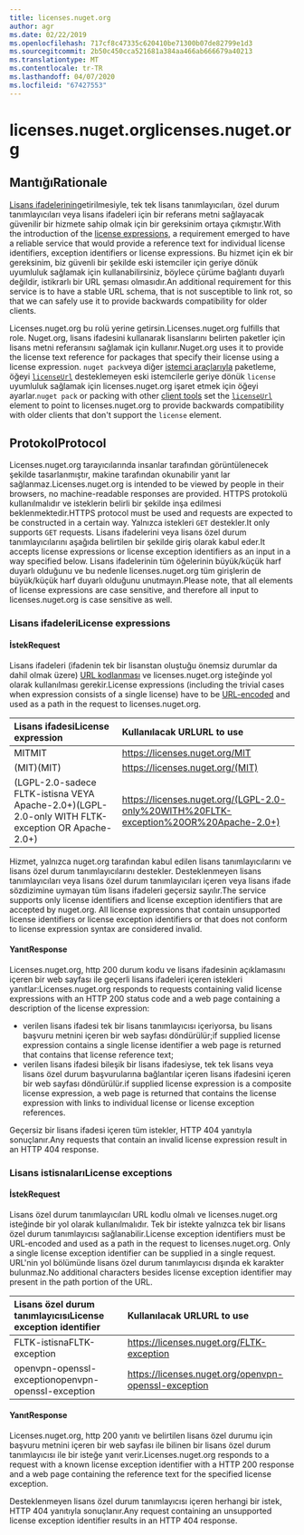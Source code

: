 ```yaml
---
title: licenses.nuget.org
author: agr
ms.date: 02/22/2019
ms.openlocfilehash: 717cf8c47335c620410be71300b07de82799e1d3
ms.sourcegitcommit: 2b50c450cca521681a384aa466ab666679a40213
ms.translationtype: MT
ms.contentlocale: tr-TR
ms.lasthandoff: 04/07/2020
ms.locfileid: "67427553"
---
```

# <a name="licensesnugetorg"></a><span data-ttu-id="11d44-102">licenses.nuget.org</span><span class="sxs-lookup"><span data-stu-id="11d44-102">licenses.nuget.org</span></span>

## <a name="rationale"></a><span data-ttu-id="11d44-103">Mantığı</span><span class="sxs-lookup"><span data-stu-id="11d44-103">Rationale</span></span>

<span data-ttu-id="11d44-104">[Lisans ifadelerinin](../reference/nuspec.md#license)getirilmesiyle, tek tek lisans tanımlayıcıları, özel durum tanımlayıcıları veya lisans ifadeleri için bir referans metni sağlayacak güvenilir bir hizmete sahip olmak için bir gereksinim ortaya çıkmıştır.</span><span class="sxs-lookup"><span data-stu-id="11d44-104">With the introduction of the [license expressions](../reference/nuspec.md#license), a requirement emerged to have a reliable service that would provide a reference text for individual license identifiers, exception identifiers or license expressions.</span></span>
<span data-ttu-id="11d44-105">Bu hizmet için ek bir gereksinim, biz güvenli bir şekilde eski istemciler için geriye dönük uyumluluk sağlamak için kullanabilirsiniz, böylece çürüme bağlantı duyarlı değildir, istikrarlı bir URL şeması olmasıdır.</span><span class="sxs-lookup"><span data-stu-id="11d44-105">An additional requirement for this service is to have a stable URL schema, that is not susceptible to link rot, so that we can safely use it to provide backwards compatibility for older clients.</span></span>

<span data-ttu-id="11d44-106">Licenses.nuget.org bu rolü yerine getirsin.</span><span class="sxs-lookup"><span data-stu-id="11d44-106">Licenses.nuget.org fulfills that role.</span></span> <span data-ttu-id="11d44-107">Nuget.org, lisans ifadesini kullanarak lisanslarını belirten paketler için lisans metni referansını sağlamak için kullanır.</span><span class="sxs-lookup"><span data-stu-id="11d44-107">Nuget.org uses it to provide the license text reference for packages that specify their license using a license expression.</span></span> <span data-ttu-id="11d44-108">`nuget pack`veya diğer [istemci araçlarıyla](../install-nuget-client-tools.md) paketleme, öğeyi [`licenseUrl`](../reference/nuspec.md#licenseurl) desteklemeyen eski istemcilerle geriye dönük `license` uyumluluk sağlamak için licenses.nuget.org işaret etmek için öğeyi ayarlar.</span><span class="sxs-lookup"><span data-stu-id="11d44-108">`nuget pack` or packing with other [client tools](../install-nuget-client-tools.md) set the [`licenseUrl`](../reference/nuspec.md#licenseurl) element to point to licenses.nuget.org to provide backwards compatibility with older clients that don't support the `license` element.</span></span>

## <a name="protocol"></a><span data-ttu-id="11d44-109">Protokol</span><span class="sxs-lookup"><span data-stu-id="11d44-109">Protocol</span></span>

<span data-ttu-id="11d44-110">Licenses.nuget.org tarayıcılarında insanlar tarafından görüntülenecek şekilde tasarlanmıştır, makine tarafından okunabilir yanıt lar sağlanmaz.</span><span class="sxs-lookup"><span data-stu-id="11d44-110">Licenses.nuget.org is intended to be viewed by people in their browsers, no machine-readable responses are provided.</span></span>
<span data-ttu-id="11d44-111">HTTPS protokolü kullanılmalıdır ve isteklerin belirli bir şekilde inşa edilmesi beklenmektedir.</span><span class="sxs-lookup"><span data-stu-id="11d44-111">HTTPS protocol must be used and requests are expected to be constructed in a certain way.</span></span> <span data-ttu-id="11d44-112">Yalnızca istekleri `GET` destekler.</span><span class="sxs-lookup"><span data-stu-id="11d44-112">It only supports `GET` requests.</span></span>
<span data-ttu-id="11d44-113">Lisans ifadelerini veya lisans özel durum tanımlayıcılarını aşağıda belirtilen bir şekilde giriş olarak kabul eder.</span><span class="sxs-lookup"><span data-stu-id="11d44-113">It accepts license expressions or license exception identifiers as an input in a way specified below.</span></span> <span data-ttu-id="11d44-114">Lisans ifadelerinin tüm öğelerinin büyük/küçük harf duyarlı olduğunu ve bu nedenle licenses.nuget.org tüm girişlerin de büyük/küçük harf duyarlı olduğunu unutmayın.</span><span class="sxs-lookup"><span data-stu-id="11d44-114">Please note, that all elements of license expressions are case sensitive, and therefore all input to licenses.nuget.org is case sensitive as well.</span></span>

### <a name="license-expressions"></a><span data-ttu-id="11d44-115">Lisans ifadeleri</span><span class="sxs-lookup"><span data-stu-id="11d44-115">License expressions</span></span>

#### <a name="request"></a><span data-ttu-id="11d44-116">İstek</span><span class="sxs-lookup"><span data-stu-id="11d44-116">Request</span></span>

<span data-ttu-id="11d44-117">Lisans ifadeleri (ifadenin tek bir lisanstan oluştuğu önemsiz durumlar da dahil olmak üzere) [URL kodlanması](https://tools.ietf.org/html/rfc3986#section-2.1) ve licenses.nuget.org isteğinde yol olarak kullanılması gerekir.</span><span class="sxs-lookup"><span data-stu-id="11d44-117">License expressions (including the trivial cases when expression consists of a single license) have to be [URL-encoded](https://tools.ietf.org/html/rfc3986#section-2.1) and used as a path in the request to licenses.nuget.org.</span></span>

| <span data-ttu-id="11d44-118">Lisans ifadesi</span><span class="sxs-lookup"><span data-stu-id="11d44-118">License expression</span></span> | <span data-ttu-id="11d44-119">Kullanılacak URL</span><span class="sxs-lookup"><span data-stu-id="11d44-119">URL to use</span></span> |
|:---|:---|
| <span data-ttu-id="11d44-120">MIT</span><span class="sxs-lookup"><span data-stu-id="11d44-120">MIT</span></span>                                                | <https://licenses.nuget.org/MIT> |
| <span data-ttu-id="11d44-121">(MIT)</span><span class="sxs-lookup"><span data-stu-id="11d44-121">(MIT)</span></span>                                              | <https://licenses.nuget.org/(MIT)> |
| <span data-ttu-id="11d44-122">(LGPL-2.0-sadece FLTK-istisna VEYA Apache-2.0+)</span><span class="sxs-lookup"><span data-stu-id="11d44-122">(LGPL-2.0-only WITH FLTK-exception OR Apache-2.0+)</span></span> | <https://licenses.nuget.org/(LGPL-2.0-only%20WITH%20FLTK-exception%20OR%20Apache-2.0+)> |

<span data-ttu-id="11d44-123">Hizmet, yalnızca nuget.org tarafından kabul edilen lisans tanımlayıcılarını ve lisans özel durum tanımlayıcılarını destekler. Desteklenmeyen lisans tanımlayıcıları veya lisans özel durum tanımlayıcıları içeren veya lisans ifade sözdizimine uymayan tüm lisans ifadeleri geçersiz sayılır.</span><span class="sxs-lookup"><span data-stu-id="11d44-123">The service supports only license identifiers and license exception identifiers that are accepted by nuget.org. All license expressions that contain unsupported license identifiers or license exception identifiers or that does not conform to license expression syntax are considered invalid.</span></span>

#### <a name="response"></a><span data-ttu-id="11d44-124">Yanıt</span><span class="sxs-lookup"><span data-stu-id="11d44-124">Response</span></span>

<span data-ttu-id="11d44-125">Licenses.nuget.org, http 200 durum kodu ve lisans ifadesinin açıklamasını içeren bir web sayfası ile geçerli lisans ifadeleri içeren istekleri yanıtlar:</span><span class="sxs-lookup"><span data-stu-id="11d44-125">Licenses.nuget.org responds to requests containing valid license expressions with an HTTP 200 status code and a web page containing a description of the license expression:</span></span>

* <span data-ttu-id="11d44-126">verilen lisans ifadesi tek bir lisans tanımlayıcısı içeriyorsa, bu lisans başvuru metnini içeren bir web sayfası döndürülür;</span><span class="sxs-lookup"><span data-stu-id="11d44-126">if supplied license expression contains a single license identifier a web page is returned that contains that license reference text;</span></span>
* <span data-ttu-id="11d44-127">verilen lisans ifadesi bileşik bir lisans ifadesiyse, tek tek lisans veya lisans özel durum başvurularına bağlantılar içeren lisans ifadesini içeren bir web sayfası döndürülür.</span><span class="sxs-lookup"><span data-stu-id="11d44-127">if supplied license expression is a composite license expression, a web page is returned that contains the license expression with links to individual license or license exception references.</span></span>

<span data-ttu-id="11d44-128">Geçersiz bir lisans ifadesi içeren tüm istekler, HTTP 404 yanıtıyla sonuçlanır.</span><span class="sxs-lookup"><span data-stu-id="11d44-128">Any requests that contain an invalid license expression result in an HTTP 404 response.</span></span>

### <a name="license-exceptions"></a><span data-ttu-id="11d44-129">Lisans istisnaları</span><span class="sxs-lookup"><span data-stu-id="11d44-129">License exceptions</span></span>

#### <a name="request"></a><span data-ttu-id="11d44-130">İstek</span><span class="sxs-lookup"><span data-stu-id="11d44-130">Request</span></span>

<span data-ttu-id="11d44-131">Lisans özel durum tanımlayıcıları URL kodlu olmalı ve licenses.nuget.org isteğinde bir yol olarak kullanılmalıdır. Tek bir istekte yalnızca tek bir lisans özel durum tanımlayıcısı sağlanabilir.</span><span class="sxs-lookup"><span data-stu-id="11d44-131">License exception identifiers must be URL-encoded and used as a path in the request to licenses.nuget.org. Only a single license exception identifier can be supplied in a single request.</span></span> <span data-ttu-id="11d44-132">URL'nin yol bölümünde lisans özel durum tanımlayıcısı dışında ek karakter bulunmaz.</span><span class="sxs-lookup"><span data-stu-id="11d44-132">No additional characters besides license exception identifier may present in the path portion of the URL.</span></span>

| <span data-ttu-id="11d44-133">Lisans özel durum tanımlayıcısı</span><span class="sxs-lookup"><span data-stu-id="11d44-133">License exception identifier</span></span> | <span data-ttu-id="11d44-134">Kullanılacak URL</span><span class="sxs-lookup"><span data-stu-id="11d44-134">URL to use</span></span> |
|:---|:---|
|<span data-ttu-id="11d44-135">FLTK-istisna</span><span class="sxs-lookup"><span data-stu-id="11d44-135">FLTK-exception</span></span>            | <https://licenses.nuget.org/FLTK-exception> |
|<span data-ttu-id="11d44-136">openvpn-openssl-exception</span><span class="sxs-lookup"><span data-stu-id="11d44-136">openvpn-openssl-exception</span></span> | <https://licenses.nuget.org/openvpn-openssl-exception> |

#### <a name="response"></a><span data-ttu-id="11d44-137">Yanıt</span><span class="sxs-lookup"><span data-stu-id="11d44-137">Response</span></span>

<span data-ttu-id="11d44-138">Licenses.nuget.org, http 200 yanıtı ve belirtilen lisans özel durumu için başvuru metnini içeren bir web sayfası ile bilinen bir lisans özel durum tanımlayıcısı ile bir isteğe yanıt verir.</span><span class="sxs-lookup"><span data-stu-id="11d44-138">Licenses.nuget.org responds to a request with a known license exception identifier with a HTTP 200 response and a web page containing the reference text for the specified license exception.</span></span>

<span data-ttu-id="11d44-139">Desteklenmeyen lisans özel durum tanımlayıcısı içeren herhangi bir istek, HTTP 404 yanıtıyla sonuçlanır.</span><span class="sxs-lookup"><span data-stu-id="11d44-139">Any request containing an unsupported license exception identifier results in an HTTP 404 response.</span></span>